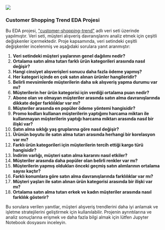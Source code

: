 ![](https://53.fs1.hubspotusercontent-na1.net/hub/53/hubfs/buying-patterns.jpg?width=595&height=400&name=buying-patterns.jpg)

### **Customer Shopping Trend EDA Projesi**

Bu EDA projesi, ["customer-shopping-trend"](https://www.kaggle.com/datasets/iamsouravbanerjee/customer-shopping-trends-dataset) adlı veri seti üzerinde yapılmıştır. Veri seti, müşteri alışveriş davranışlarını analiz etmek için çeşitli değişkenler içermektedir. Proje kapsamında, veri setindeki çeşitli değişkenler incelenmiş ve aşağıdaki sorulara yanıt aranmıştır:

1. **Veri setindeki müşteri yaşlarının genel dağılımı nedir?**
2. **Ortalama satın alma tutarı farklı ürün kategorileri arasında nasıl değişir?**
3. **Hangi cinsiyet alışverişleri sonucu daha fazla ödeme yapmış?**
4. **Her kategori içinde en çok satın alınan ürünler hangileridir?**
5. **Belirli mevsimlerde müşterilerin daha sık alışveriş yapma durumu var mı?**
6. **Müşterilerin her ürün kategorisi için verdiği ortalama puan nedir?**
7. **Abone olan ve olmayan müşteriler arasında satın alma davranışlarında dikkate değer farklılıklar var mı?**
8. **Müşteriler arasında en popüler ödeme yöntemi hangisidir?**
9. **Promo kodları kullanan müşterilerin yaptığımı harcama miktarı ile kullanmayan müşterilerin yaptığı harcama miktarı arasında nasıl bir ilişki var?**
10. **Satın alma sıklığı yaş gruplarına göre nasıl değişir?**
11. **Ürünün boyutu ile satın alma tutarı arasında herhangi bir korelasyon var mı?**
12. **Farklı ürün kategorileri için müşterilerin tercih ettiği kargo türü hangisidir?**
13. **İndirim varlığı, müşteri satın alma kararını nasıl etkiler?**
14. **Müşteriler arasında daha popüler olan belirli renkler var mı?**
15. **Müşterilerin yapmış oldukları önceki geçmiş satın alımlarının ortalama sayısı kaçtır?**
16. **Farklı konumlara göre satın alma davranışlarında farklılıklar var mı?**
17. **Müşteri yaşları ile satın alınan ürün kategorisi arasında bir ilişki var mı?**
18. **Ortalama satın alma tutarı erkek ve kadın müşteriler arasında nasıl farklılık gösterir?**

Bu sorulara verilen yanıtlar, müşteri alışveriş trendlerini daha iyi anlamak ve işletme stratejilerini geliştirmek için kullanılabilir. Projenin ayrıntılarına ve analiz sonuçlarına erişmek ve daha fazla bilgi almak için lütfen Jupyter Notebook dosyasını inceleyin.
